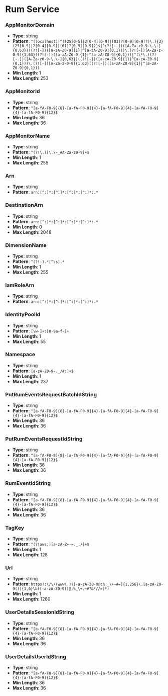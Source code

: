 # Rum Service

### AppMonitorDomain
- **Type**: string
- **Pattern**: `^(localhost)|^((25[0-5]|2[0-4][0-9]|[01]?[0-9][0-9]?)\.){3}(25[0-5]|2[0-4][0-9]|[01]?[0-9][0-9]?)$|^(?![-.])([A-Za-z0-9-\.\-]{0,63})((?![-])([a-zA-Z0-9]{1}|^[a-zA-Z0-9]{0,1}))\.(?![-])[A-Za-z-0-9]{1,63}((?![-])([a-zA-Z0-9]{1}|^[a-zA-Z0-9]{0,1}))|^(\*\.)(?![-.])([A-Za-z0-9-\.\-]{0,63})((?![-])([a-zA-Z0-9]{1}|^[a-zA-Z0-9]{0,1}))\.(?![-])[A-Za-z-0-9]{1,63}((?![-])([a-zA-Z0-9]{1}|^[a-zA-Z0-9]{0,1}))`
- **Min Length**: 1
- **Max Length**: 253

### AppMonitorId
- **Type**: string
- **Pattern**: `^[a-fA-F0-9]{8}-[a-fA-F0-9]{4}-[a-fA-F0-9]{4}-[a-fA-F0-9]{4}-[a-fA-F0-9]{12}$`
- **Min Length**: 36
- **Max Length**: 36

### AppMonitorName
- **Type**: string
- **Pattern**: `^(?!\.)[\.\-_#A-Za-z0-9]+$`
- **Min Length**: 1
- **Max Length**: 255

### Arn
- **Type**: string
- **Pattern**: `arn:[^:]*:[^:]*:[^:]*:[^:]*:.*`

### DestinationArn
- **Type**: string
- **Pattern**: `arn:[^:]*:[^:]*:[^:]*:[^:]*:.*`
- **Min Length**: 0
- **Max Length**: 2048

### DimensionName
- **Type**: string
- **Pattern**: `^(?!:).*[^\s].*`
- **Min Length**: 1
- **Max Length**: 255

### IamRoleArn
- **Type**: string
- **Pattern**: `arn:[^:]*:[^:]*:[^:]*:[^:]*:.*`

### IdentityPoolId
- **Type**: string
- **Pattern**: `[\w-]+:[0-9a-f-]+`
- **Min Length**: 1
- **Max Length**: 55

### Namespace
- **Type**: string
- **Pattern**: `[a-zA-Z0-9-._/#:]+$`
- **Min Length**: 1
- **Max Length**: 237

### PutRumEventsRequestBatchIdString
- **Type**: string
- **Pattern**: `^[a-fA-F0-9]{8}-[a-fA-F0-9]{4}-[a-fA-F0-9]{4}-[a-fA-F0-9]{4}-[a-fA-F0-9]{12}$`
- **Min Length**: 36
- **Max Length**: 36

### PutRumEventsRequestIdString
- **Type**: string
- **Pattern**: `^[a-fA-F0-9]{8}-[a-fA-F0-9]{4}-[a-fA-F0-9]{4}-[a-fA-F0-9]{4}-[a-fA-F0-9]{12}$`
- **Min Length**: 36
- **Max Length**: 36

### RumEventIdString
- **Type**: string
- **Pattern**: `^[a-fA-F0-9]{8}-[a-fA-F0-9]{4}-[a-fA-F0-9]{4}-[a-fA-F0-9]{4}-[a-fA-F0-9]{12}$`
- **Min Length**: 36
- **Max Length**: 36

### TagKey
- **Type**: string
- **Pattern**: `^(?!aws:)[a-zA-Z+-=._:/]+$`
- **Min Length**: 1
- **Max Length**: 128

### Url
- **Type**: string
- **Pattern**: `https?:\/\/(www\.)?[-a-zA-Z0-9@:%._\+~#=]{1,256}\.[a-zA-Z0-9()]{1,6}\b([-a-zA-Z0-9()@:%_\+.~#?&*//=]*)`
- **Min Length**: 1
- **Max Length**: 1260

### UserDetailsSessionIdString
- **Type**: string
- **Pattern**: `^[a-fA-F0-9]{8}-[a-fA-F0-9]{4}-[a-fA-F0-9]{4}-[a-fA-F0-9]{4}-[a-fA-F0-9]{12}$`
- **Min Length**: 36
- **Max Length**: 36

### UserDetailsUserIdString
- **Type**: string
- **Pattern**: `^[a-fA-F0-9]{8}-[a-fA-F0-9]{4}-[a-fA-F0-9]{4}-[a-fA-F0-9]{4}-[a-fA-F0-9]{12}$`
- **Min Length**: 36
- **Max Length**: 36

